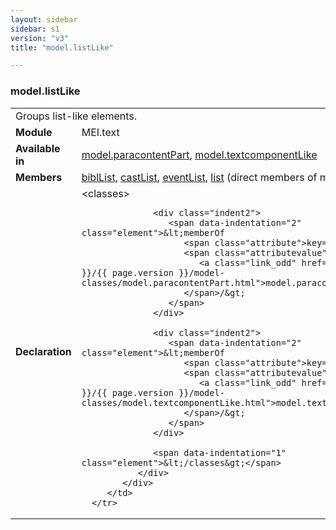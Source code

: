 ```yaml
---
layout: sidebar
sidebar: s1
version: "v3"
title: "model.listLike"

---
```


<div class="classSpec model">
   <h3 id="model.listLike">model.listLike</h3>
   <table class="wovenodd">
      <tr>
         <td colspan="2" class="wovenodd-col2">Groups list-like elements.</td>
      </tr>
      <tr>
         <td class="wovenodd-col1">
            <strong>Module</strong>
         </td>
         <td class="wovenodd-col2">MEI.text</td>
      </tr>
      <tr>
         <td class="wovenodd-col1">
            <strong>Available in</strong>
         </td>
         <td class="wovenodd-col2">
            <div class="parent">
               <div>
                  <a class="link_odd_classSpec" href="{{ site.baseurl }}/{{ page.version }}/model-classes/model.paracontentPart.html">model.paracontentPart</a>, 
                  <a class="link_odd_classSpec" href="{{ site.baseurl }}/{{ page.version }}/model-classes/model.textcomponentLike.html">model.textcomponentLike</a>
               </div>
            </div>
         </td>
      </tr>
      <tr>
         <td class="wovenodd-col1">
            <strong>Members</strong>
         </td>
         <td class="wovenodd-col2">
            <div class="parent">
               <div>
                  <a class="link_odd_elementSpec" href="{{ site.baseurl }}/{{ page.version }}/elements/biblList.html">biblList</a>, 
                  <a class="link_odd_elementSpec" href="{{ site.baseurl }}/{{ page.version }}/elements/castList.html">castList</a>, 
                  <a class="link_odd_elementSpec" href="{{ site.baseurl }}/{{ page.version }}/elements/eventList.html">eventList</a>, 
                  <a class="link_odd_elementSpec" href="{{ site.baseurl }}/{{ page.version }}/elements/list.html">list</a> (direct members of model.listLike)
               </div>
            </div>
         </td>
      </tr>
      <tr>
         <td class="wovenodd-col1">
            <strong>Declaration</strong>
         </td>
         <td class="wovenodd-col2">
            <div xml:space="preserve" class="pre">
               <div class="indent1">
                  <span data-indentation="1" class="element">&lt;classes&gt;</span>
                  
                  <div class="indent2">
                     <span data-indentation="2" class="element">&lt;memberOf 
                        <span class="attribute">key=</span>
                        <span class="attributevalue">"
                           <a class="link_odd" href="{{ site.baseurl }}/{{ page.version }}/model-classes/model.paracontentPart.html">model.paracontentPart</a>"
                        </span>/&gt;
                     </span>
                  </div>
                  
                  <div class="indent2">
                     <span data-indentation="2" class="element">&lt;memberOf 
                        <span class="attribute">key=</span>
                        <span class="attributevalue">"
                           <a class="link_odd" href="{{ site.baseurl }}/{{ page.version }}/model-classes/model.textcomponentLike.html">model.textcomponentLike</a>"
                        </span>/&gt;
                     </span>
                  </div>
                  
                  <span data-indentation="1" class="element">&lt;/classes&gt;</span>
               </div>
            </div>
         </td>
      </tr>
   </table>
</div>